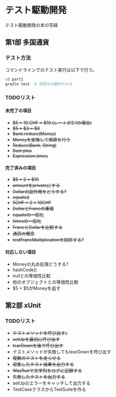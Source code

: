 # テスト駆動開発
テスト駆動開発の本の写経


## 第1部 多国通貨

### テスト方法
コマンドラインでのテスト実行は以下で行う。
```bash
cd part1
gradle test  # 初回のみ数秒かかる
```

### TODOリスト
#### 未完了の項目
- ~~$5 + 10 CHF = $10 (レートが2:1の場合)~~
- ~~$5 + $3 = $8~~
- ~~Bank.reduce(Money)~~
- ~~Moneyを変換して換算を行う~~
- ~~Reduce(Bank, String)~~
- ~~Sum.plus~~
- ~~Expression.times~~

#### 完了済みの項目
- ~~$5 * 2 = $10~~
- ~~amountをprivateにする~~
- ~~Dollarの副作用をどうする?~~
- ~~equals()~~
- ~~5CHF * 2 = 10CHF~~
- ~~DollarとFrancの重複~~
- ~~equalsの一般化~~
- ~~timesの一般化~~
- ~~FrancとDollarを比較する~~
- ~~通貨の概念~~
- ~~testFrancMultiplicationを削除する?~~

#### 対応しない項目
- Moneyの丸め処理どうする?
- hashCode()
- nullとの等価性比較
- 他のオブジェクトとの等価性比較
- $5 + $5がMoneyを返す


## 第2部 xUnit

### TODOリスト
- ~~テストメソッドを呼び出す~~s
- ~~setUpを最初に呼び出す~~
- ~~tearDownを後で呼び出す~~
- テストメソッドが失敗してもtearDownを呼び出す
- ~~複数のテストを走らせる~~
- ~~収集したテスト結果を出力する~~
- ~~WasRunで文字列をログに記録する~~
- ~~失敗したテストを出力する~~
- setUpのエラーをキャッチして出力する
- TestCaseクラスからTestSuiteを作る
